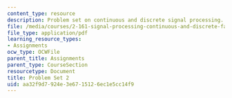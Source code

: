 ```yaml
---
content_type: resource
description: Problem set on continuous and discrete signal processing.
file: /media/courses/2-161-signal-processing-continuous-and-discrete-fall-2008/aa32f9d7924e3e6715126ec1e5cc14f9_ps2.pdf
file_type: application/pdf
learning_resource_types:
- Assignments
ocw_type: OCWFile
parent_title: Assignments
parent_type: CourseSection
resourcetype: Document
title: Problem Set 2
uid: aa32f9d7-924e-3e67-1512-6ec1e5cc14f9
---
```

